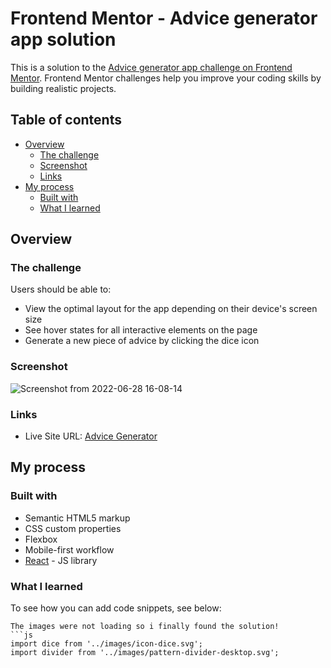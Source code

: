 # Frontend Mentor - Advice generator app solution

This is a solution to the [Advice generator app challenge on Frontend Mentor](https://www.frontendmentor.io/challenges/advice-generator-app-QdUG-13db). Frontend Mentor challenges help you improve your coding skills by building realistic projects.

## Table of contents

- [Overview](#overview)
  - [The challenge](#the-challenge)
  - [Screenshot](#screenshot)
  - [Links](#links)
- [My process](#my-process)
  - [Built with](#built-with)
  - [What I learned](#what-i-learned)

## Overview

### The challenge

Users should be able to:

- View the optimal layout for the app depending on their device's screen size
- See hover states for all interactive elements on the page
- Generate a new piece of advice by clicking the dice icon

### Screenshot

![Screenshot from 2022-06-28 16-08-14](https://user-images.githubusercontent.com/101960666/176275539-4e0d61aa-ca85-4a41-89cc-5b7770fd7c3d.png)


### Links

- Live Site URL: [Advice Generator](https://advice-generator-henna.vercel.app/)

## My process

### Built with

- Semantic HTML5 markup
- CSS custom properties
- Flexbox
- Mobile-first workflow
- [React](https://reactjs.org/) - JS library

### What I learned

To see how you can add code snippets, see below:

```
The images were not loading so i finally found the solution!
```js
import dice from '../images/icon-dice.svg';
import divider from '../images/pattern-divider-desktop.svg';
```

